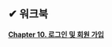 ## ✔ 워크북
**[Chapter 10. 로그인 및 회원 가입](https://sweltering-diadem-a68.notion.site/Chapter-9-API-Paging-20055b9ff8dd8011b87ae45f9966672a?pvs=74)**
